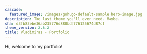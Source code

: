 ```yaml
---
cascade:
  featured_image: /images/gohugo-default-sample-hero-image.jpg
description: The last theme you'll ever need. Maybe.
sha: d3fb83ebe86ab235776d880bd4776125674d87cf
theme_version: 2.8.2
title: Vladimiras - Portfolio
---
```

Hi, welcome to my portfolio!
